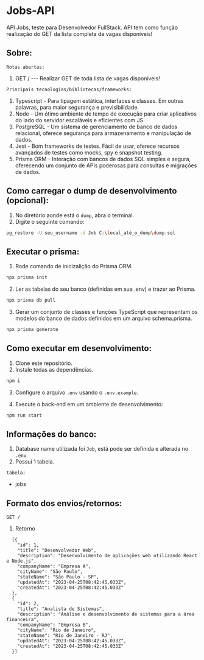 # Jobs-API

API Jobs, teste para Desenvolvedor FullStack.
API tem como função realização do GET da lista completa de vagas disponíveis!

## Sobre:

`Rotas abertas:`

1. GET / --- Realizar GET de toda lista de vagas disponíveis!    

`Principais tecnologias/bibliotecas/frameworks:`

1. Typescript - Para tipagem estática, interfaces e classes. Em outras palavras, para maior segurança e previsibilidade.
2. Node - Um ótimo ambiente de tempo de execução para criar aplicativos do lado do servidor escaláveis e eficientes com JS.
3. PostgreSQL - Um sistema de gerenciamento de banco de dados relacional, oferece segurança para armazenamento e manipulação de dados.
4. Jest - Bom frameworks de testes. Fácil de usar, oferece recursos avançados de testes como mocks, spy e snapshot testing.
5. Prisma ORM - Interação com bancos de dados SQL simples e segura, oferecendo um conjunto de APIs poderosas para consultas e migrações de dados.

## Como carregar o dump de desenvolvimento (opcional):

1. No diretório aonde está o `dump`, abra o terminal.
2. Digite o seguinte comando:
   
```bash
pg_restore -U seu_username -d Job C:\local_até_o_dump\dump.sql
```

## Executar o prisma:

1. Rode comando de inicizalição do Prisma ORM.

```bash
npx prisma init
```

2. Ler as tabelas do seu banco (definidas em sua .env) e trazer ao Prisma.

```bash
npx prisma db pull
```

3. Gerar um conjunto de classes e funções TypeScript que representam os modelos do banco de dados definidos em um arquivo schema.prisma.

```bash
npx prisma generate
```

## Como executar em desenvolvimento:

1. Clone este repositório.
2. Instale todas as dependências.

```bash
npm i
```

3. Configure o arquivo `.env` usando o `.env.example`.

4. Execute o back-end em um ambiente de desenvolvimento:

```bash
npm run start
```


## Informações do banco:

1. Database name utilizada foi `Job`, está pode ser definida e alterada no `.env`
2. Possui 1 tabela.

`tabela:`

- jobs

## Formato dos envios/retornos:


`GET /`

1. Retorno

```
  [{
    "id": 1,
    "title": "Desenvolvedor Web",
    "description": "Desenvolvimento de aplicações web utilizando React e Node.js",
    "companyName": "Empresa A",
    "cityName": "São Paulo",
    "stateName": "São Paulo - SP",
    "updatedAt": "2023-04-25T08:42:45.033Z",
    "createdAt": "2023-04-25T08:42:45.033Z"
  },
  {
    "id": 2,
    "title": "Analista de Sistemas",
    "description": "Análise e desenvolvimento de sistemas para a área financeira",
    "companyName": "Empresa B",
    "cityName": "Rio de Janeiro",
    "stateName": "Rio de Janeiro - RJ",
    "updatedAt": "2023-04-25T08:42:45.033Z",
    "createdAt": "2023-04-25T08:42:45.033Z"
  }]
```


